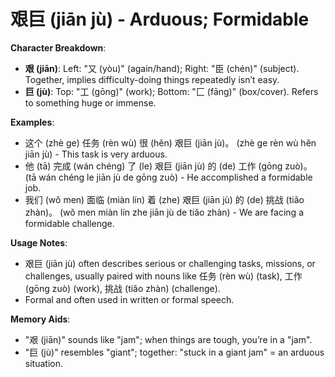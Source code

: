 # **艰巨 (jiān jù) - Arduous; Formidable**

**Character Breakdown**:  
- **艰 (jiān)**: Left: "又 (yòu)" (again/hand); Right: "臣 (chén)" (subject). Together, implies difficulty-doing things repeatedly isn’t easy.  
- **巨 (jù)**: Top: "工 (gōng)" (work); Bottom: "匚 (fāng)" (box/cover). Refers to something huge or immense.

**Examples**:  
- 这个 (zhè ge) 任务 (rèn wù) 很 (hěn) 艰巨 (jiān jù)。 (zhè ge rèn wù hěn jiān jù) - This task is very arduous.  
- 他 (tā) 完成 (wán chéng) 了 (le) 艰巨 (jiān jù) 的 (de) 工作 (gōng zuò)。 (tā wán chéng le jiān jù de gōng zuò) - He accomplished a formidable job.  
- 我们 (wǒ men) 面临 (miàn lín) 着 (zhe) 艰巨 (jiān jù) 的 (de) 挑战 (tiǎo zhàn)。 (wǒ men miàn lín zhe jiān jù de tiǎo zhàn) - We are facing a formidable challenge.

**Usage Notes**:  
- 艰巨 (jiān jù) often describes serious or challenging tasks, missions, or challenges, usually paired with nouns like 任务 (rèn wù) (task), 工作 (gōng zuò) (work), 挑战 (tiǎo zhàn) (challenge).  
- Formal and often used in written or formal speech.

**Memory Aids**:  
- "艰 (jiān)" sounds like "jam"; when things are tough, you’re in a "jam".  
- "巨 (jù)" resembles "giant"; together: "stuck in a giant jam" = an arduous situation.